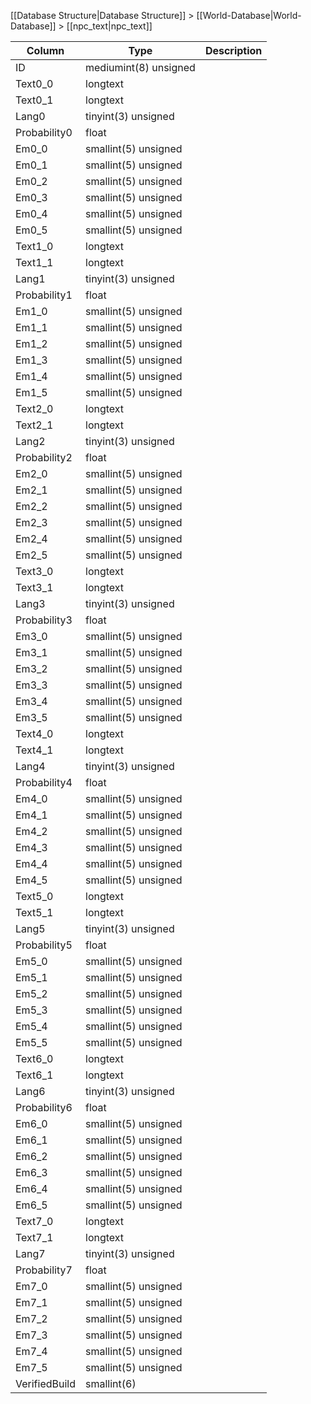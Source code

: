 [[Database Structure|Database Structure]] > [[World-Database|World-Database]] > [[npc_text|npc_text]]

Column | Type | Description
--- | --- | ---
ID | mediumint(8) unsigned | 
Text0_0 | longtext | 
Text0_1 | longtext | 
Lang0 | tinyint(3) unsigned | 
Probability0 | float | 
Em0_0 | smallint(5) unsigned | 
Em0_1 | smallint(5) unsigned | 
Em0_2 | smallint(5) unsigned | 
Em0_3 | smallint(5) unsigned | 
Em0_4 | smallint(5) unsigned | 
Em0_5 | smallint(5) unsigned | 
Text1_0 | longtext | 
Text1_1 | longtext | 
Lang1 | tinyint(3) unsigned | 
Probability1 | float | 
Em1_0 | smallint(5) unsigned | 
Em1_1 | smallint(5) unsigned | 
Em1_2 | smallint(5) unsigned | 
Em1_3 | smallint(5) unsigned | 
Em1_4 | smallint(5) unsigned | 
Em1_5 | smallint(5) unsigned | 
Text2_0 | longtext | 
Text2_1 | longtext | 
Lang2 | tinyint(3) unsigned | 
Probability2 | float | 
Em2_0 | smallint(5) unsigned | 
Em2_1 | smallint(5) unsigned | 
Em2_2 | smallint(5) unsigned | 
Em2_3 | smallint(5) unsigned | 
Em2_4 | smallint(5) unsigned | 
Em2_5 | smallint(5) unsigned | 
Text3_0 | longtext | 
Text3_1 | longtext | 
Lang3 | tinyint(3) unsigned | 
Probability3 | float | 
Em3_0 | smallint(5) unsigned | 
Em3_1 | smallint(5) unsigned | 
Em3_2 | smallint(5) unsigned | 
Em3_3 | smallint(5) unsigned | 
Em3_4 | smallint(5) unsigned | 
Em3_5 | smallint(5) unsigned | 
Text4_0 | longtext | 
Text4_1 | longtext | 
Lang4 | tinyint(3) unsigned | 
Probability4 | float | 
Em4_0 | smallint(5) unsigned | 
Em4_1 | smallint(5) unsigned | 
Em4_2 | smallint(5) unsigned | 
Em4_3 | smallint(5) unsigned | 
Em4_4 | smallint(5) unsigned | 
Em4_5 | smallint(5) unsigned | 
Text5_0 | longtext | 
Text5_1 | longtext | 
Lang5 | tinyint(3) unsigned | 
Probability5 | float | 
Em5_0 | smallint(5) unsigned | 
Em5_1 | smallint(5) unsigned | 
Em5_2 | smallint(5) unsigned | 
Em5_3 | smallint(5) unsigned | 
Em5_4 | smallint(5) unsigned | 
Em5_5 | smallint(5) unsigned | 
Text6_0 | longtext | 
Text6_1 | longtext | 
Lang6 | tinyint(3) unsigned | 
Probability6 | float | 
Em6_0 | smallint(5) unsigned | 
Em6_1 | smallint(5) unsigned | 
Em6_2 | smallint(5) unsigned | 
Em6_3 | smallint(5) unsigned | 
Em6_4 | smallint(5) unsigned | 
Em6_5 | smallint(5) unsigned | 
Text7_0 | longtext | 
Text7_1 | longtext | 
Lang7 | tinyint(3) unsigned | 
Probability7 | float | 
Em7_0 | smallint(5) unsigned | 
Em7_1 | smallint(5) unsigned | 
Em7_2 | smallint(5) unsigned | 
Em7_3 | smallint(5) unsigned | 
Em7_4 | smallint(5) unsigned | 
Em7_5 | smallint(5) unsigned | 
VerifiedBuild | smallint(6) | 
